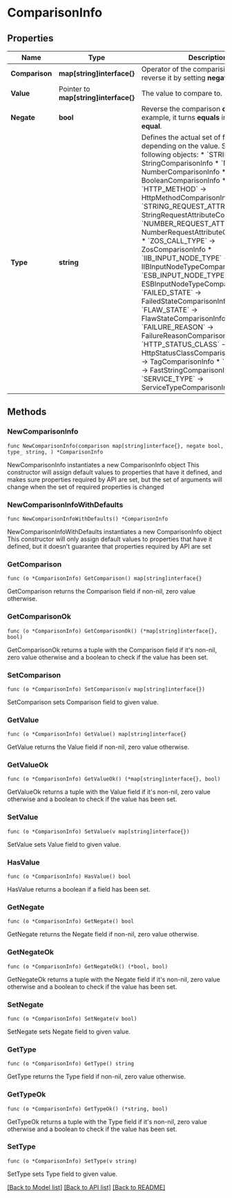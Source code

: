 # ComparisonInfo

## Properties

Name | Type | Description | Notes
------------ | ------------- | ------------- | -------------
**Comparison** | **map[string]interface{}** | Operator of the comparision. You can reverse it by setting **negate** to &#x60;true&#x60;. | 
**Value** | Pointer to **map[string]interface{}** | The value to compare to. | [optional] 
**Negate** | **bool** | Reverse the comparison **operator**. For example, it turns **equals** into **does not equal**. | 
**Type** | **string** | Defines the actual set of fields depending on the value. See one of the following objects:   * &#x60;STRING&#x60; -&gt; StringComparisonInfo  * &#x60;NUMBER&#x60; -&gt; NumberComparisonInfo  * &#x60;BOOLEAN&#x60; -&gt; BooleanComparisonInfo  * &#x60;HTTP_METHOD&#x60; -&gt; HttpMethodComparisonInfo  * &#x60;STRING_REQUEST_ATTRIBUTE&#x60; -&gt; StringRequestAttributeComparisonInfo  * &#x60;NUMBER_REQUEST_ATTRIBUTE&#x60; -&gt; NumberRequestAttributeComparisonInfo  * &#x60;ZOS_CALL_TYPE&#x60; -&gt; ZosComparisonInfo  * &#x60;IIB_INPUT_NODE_TYPE&#x60; -&gt; IIBInputNodeTypeComparisonInfo  * &#x60;ESB_INPUT_NODE_TYPE&#x60; -&gt; ESBInputNodeTypeComparisonInfo  * &#x60;FAILED_STATE&#x60; -&gt; FailedStateComparisonInfo  * &#x60;FLAW_STATE&#x60; -&gt; FlawStateComparisonInfo  * &#x60;FAILURE_REASON&#x60; -&gt; FailureReasonComparisonInfo  * &#x60;HTTP_STATUS_CLASS&#x60; -&gt; HttpStatusClassComparisonInfo  * &#x60;TAG&#x60; -&gt; TagComparisonInfo  * &#x60;FAST_STRING&#x60; -&gt; FastStringComparisonInfo  * &#x60;SERVICE_TYPE&#x60; -&gt; ServiceTypeComparisonInfo   | 

## Methods

### NewComparisonInfo

`func NewComparisonInfo(comparison map[string]interface{}, negate bool, type_ string, ) *ComparisonInfo`

NewComparisonInfo instantiates a new ComparisonInfo object
This constructor will assign default values to properties that have it defined,
and makes sure properties required by API are set, but the set of arguments
will change when the set of required properties is changed

### NewComparisonInfoWithDefaults

`func NewComparisonInfoWithDefaults() *ComparisonInfo`

NewComparisonInfoWithDefaults instantiates a new ComparisonInfo object
This constructor will only assign default values to properties that have it defined,
but it doesn't guarantee that properties required by API are set

### GetComparison

`func (o *ComparisonInfo) GetComparison() map[string]interface{}`

GetComparison returns the Comparison field if non-nil, zero value otherwise.

### GetComparisonOk

`func (o *ComparisonInfo) GetComparisonOk() (*map[string]interface{}, bool)`

GetComparisonOk returns a tuple with the Comparison field if it's non-nil, zero value otherwise
and a boolean to check if the value has been set.

### SetComparison

`func (o *ComparisonInfo) SetComparison(v map[string]interface{})`

SetComparison sets Comparison field to given value.


### GetValue

`func (o *ComparisonInfo) GetValue() map[string]interface{}`

GetValue returns the Value field if non-nil, zero value otherwise.

### GetValueOk

`func (o *ComparisonInfo) GetValueOk() (*map[string]interface{}, bool)`

GetValueOk returns a tuple with the Value field if it's non-nil, zero value otherwise
and a boolean to check if the value has been set.

### SetValue

`func (o *ComparisonInfo) SetValue(v map[string]interface{})`

SetValue sets Value field to given value.

### HasValue

`func (o *ComparisonInfo) HasValue() bool`

HasValue returns a boolean if a field has been set.

### GetNegate

`func (o *ComparisonInfo) GetNegate() bool`

GetNegate returns the Negate field if non-nil, zero value otherwise.

### GetNegateOk

`func (o *ComparisonInfo) GetNegateOk() (*bool, bool)`

GetNegateOk returns a tuple with the Negate field if it's non-nil, zero value otherwise
and a boolean to check if the value has been set.

### SetNegate

`func (o *ComparisonInfo) SetNegate(v bool)`

SetNegate sets Negate field to given value.


### GetType

`func (o *ComparisonInfo) GetType() string`

GetType returns the Type field if non-nil, zero value otherwise.

### GetTypeOk

`func (o *ComparisonInfo) GetTypeOk() (*string, bool)`

GetTypeOk returns a tuple with the Type field if it's non-nil, zero value otherwise
and a boolean to check if the value has been set.

### SetType

`func (o *ComparisonInfo) SetType(v string)`

SetType sets Type field to given value.



[[Back to Model list]](../README.md#documentation-for-models) [[Back to API list]](../README.md#documentation-for-api-endpoints) [[Back to README]](../README.md)


